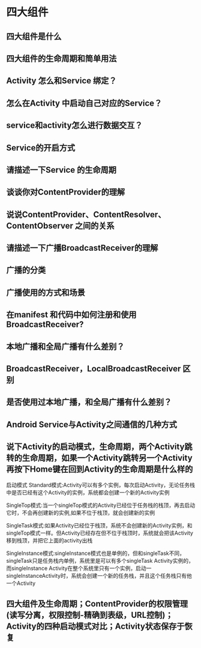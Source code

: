 # 四大组件
## 四大组件是什么
## 四大组件的生命周期和简单用法
## Activity 怎么和Service 绑定？
## 怎么在Activity 中启动自己对应的Service？
## service和activity怎么进行数据交互？
## Service的开启方式

## 请描述一下Service 的生命周期

## 谈谈你对ContentProvider的理解

## 说说ContentProvider、ContentResolver、ContentObserver 之间的关系

## 请描述一下广播BroadcastReceiver的理解

## 广播的分类

## 广播使用的方式和场景

## 在manifest 和代码中如何注册和使用BroadcastReceiver?

## 本地广播和全局广播有什么差别？

## BroadcastReceiver，LocalBroadcastReceiver 区别

## 是否使用过本地广播，和全局广播有什么差别？
## Android Service与Activity之间通信的几种方式
## 说下Activity的启动模式，生命周期，两个Activity跳转的生命周期，如果一个Activity跳转另一个Activity再按下Home键在回到Activity的生命周期是什么样的
启动模式
Standard模式:Activity可以有多个实例，每次启动Activity，无论任务栈中是否已经有这个Activity的实例，系统都会创建一个新的Activity实例

SingleTop模式:当一个singleTop模式的Activity已经位于任务栈的栈顶，再去启动它时，不会再创建新的实例,如果不位于栈顶，就会创建新的实例

SingleTask模式:如果Activity已经位于栈顶，系统不会创建新的Activity实例，和singleTop模式一样。但Activity已经存在但不位于栈顶时，系统就会把该Activity移到栈顶，并把它上面的activity出栈

SingleInstance模式:singleInstance模式也是单例的，但和singleTask不同，singleTask只是任务栈内单例，系统里是可以有多个singleTask Activity实例的，而singleInstance Activity在整个系统里只有一个实例，启动一singleInstanceActivity时，系统会创建一个新的任务栈，并且这个任务栈只有他一个Activity

## 四大组件及生命周期；ContentProvider的权限管理(读写分离，权限控制-精确到表级，URL控制)；Activity的四种启动模式对比；Activity状态保存于恢复
